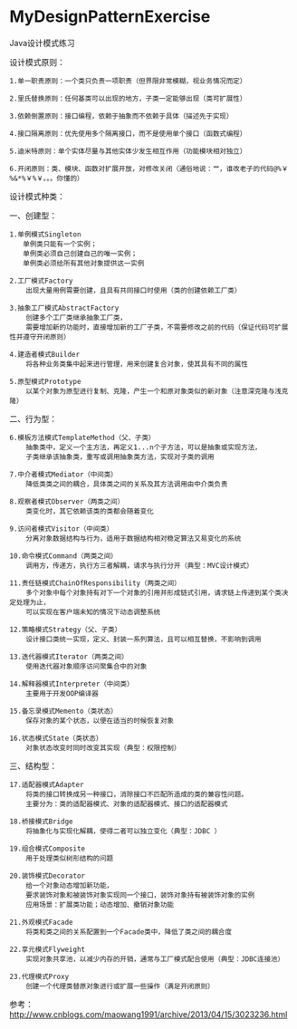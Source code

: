 # MyDesignPatternExercise
Java设计模式练习

设计模式原则：

    1.单一职责原则：一个类只负责一项职责（但界限非常模糊，视业务情况而定）
    
    2.里氏替换原则：任何基类可以出现的地方，子类一定能够出现（类可扩展性）
    
    3.依赖倒置原则：接口编程，依赖于抽象而不依赖于具体（描述先于实现）
    
    4.接口隔离原则：优先使用多个隔离接口，而不是使用单个接口（函数式编程）
    
    5.迪米特原则：单个实体尽量与其他实体少发生相互作用（功能模块相对独立）
    
    6.开闭原则：类、模块、函数对扩展开放，对修改关闭（通俗地说：艹，谁改老子的代码@%￥%&*%￥%￥。。。你懂的）

设计模式种类：

一、创建型：

    1.单例模式Singleton
    　　单例类只能有一个实例；
    　　单例类必须自己创建自己的唯一实例；
    　　单例类必须给所有其他对象提供这一实例
    
    2.工厂模式Factory 
        出现大量用例需要创建，且具有共同接口时使用（类的创建依赖工厂类）
    
    3.抽象工厂模式AbstractFactory
        创建多个工厂类继承抽象工厂类，
        需要增加新的功能时，直接增加新的工厂子类，不需要修改之前的代码（保证代码可扩展性并遵守开闭原则）
    
    4.建造者模式Builder
        将各种业务类集中起来进行管理，用来创建复合对象，使其具有不同的属性
    
    5.原型模式Prototype
        以某个对象为原型进行复制、克隆，产生一个和原对象类似的新对象（注意深克隆与浅克隆）
    
二、行为型：

    6.模板方法模式TemplateMethod（父、子类）
        抽象类中，定义一个主方法，再定义1...n个子方法，可以是抽象或实现方法，
        子类继承该抽象类，重写或调用抽象类方法，实现对子类的调用
    
    7.中介者模式Mediator（中间类）
        降低类类之间的耦合，具体类之间的关系及其方法调用由中介类负责
    
    8.观察者模式Observer（两类之间）
        类变化时，其它依赖该类的类都会随着变化
    
    9.访问者模式Visitor（中间类）
        分离对象数据结构与行为，适用于数据结构相对稳定算法又易变化的系统
    
    10.命令模式Command（两类之间）
        调用方，传递方，执行方三者解耦，请求与执行分开（典型：MVC设计模式）
    
    11.责任链模式ChainOfResponsibility（两类之间）
        多个对象中每个对象持有对下一个对象的引用并形成链式引用，请求链上传递到某个类决定处理为止，
        可以实现在客户端未知的情况下动态调整系统
    
    12.策略模式Strategy（父、子类）
        设计接口类统一实现，定义、封装一系列算法，且可以相互替换，不影响到调用
    
    13.迭代器模式Iterator（两类之间）
        使用迭代器对象顺序访问聚集合中的对象
    
    14.解释器模式Interpreter（中间类）
        主要用于开发OOP编译器
    
    15.备忘录模式Memento（类状态）
        保存对象的某个状态，以便在适当的时候恢复对象
    
    16.状态模式State（类状态）
        对象状态改变时同时改变其实现（典型：权限控制）

三、结构型：

    17.适配器模式Adapter
        将类的接口转换成另一种接口，消除接口不匹配所造成的类的兼容性问题。
        主要分为：类的适配器模式、对象的适配器模式、接口的适配器模式
    
    18.桥接模式Bridge
        将抽象化与实现化解耦，使得二者可以独立变化（典型：JDBC ）
    
    19.组合模式Composite
        用于处理类似树形结构的问题
        
    20.装饰模式Decorator
        给一个对象动态增加新功能，
        要求装饰对象和被装饰对象实现同一个接口，装饰对象持有被装饰对象的实例
        应用场景：扩展类功能；动态增加、撤销对象功能
    
    21.外观模式Facade
        将类和类之间的关系配置到一个Facade类中，降低了类之间的耦合度
    
    22.享元模式Flyweight
        实现对象共享池，以减少内存的开销，通常与工厂模式配合使用（典型：JDBC连接池）
    
    23.代理模式Proxy
        创建一个代理类替原对象进行或扩展一些操作（满足开闭原则）
        
参考：http://www.cnblogs.com/maowang1991/archive/2013/04/15/3023236.html